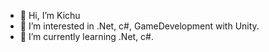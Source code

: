 - 👋 Hi, I’m Kichu
- 👀 I’m interested in .Net, c#, GameDevelopment with Unity.
- 🌱 I’m currently learning  .Net, c#.
<!--- 💞️ I’m looking to collaborate on ...
- 📫 How to reach me ...--->

<!---
Kichu-SK/Kichu-SK is a ✨ special ✨ repository because its `README.md` (this file) appears on your GitHub profile.
You can click the Preview link to take a look at your changes.
--->
